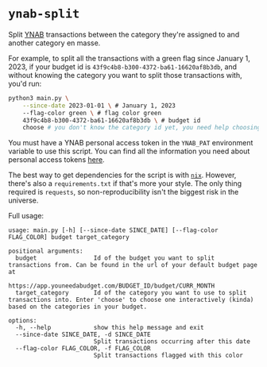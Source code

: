 `ynab-split`
===

Split [YNAB](https://www.ynab.com/) transactions between the category they're assigned to and another category en masse.

For example, to split all the transactions with a green flag since January 1, 2023, if your
budget id is `43f9c4b8-b300-4372-ba61-16620af8b3db`, and without knowing the category you want
to split those transactions with, you'd run:

```bash
python3 main.py \
    --since-date 2023-01-01 \ # January 1, 2023
    --flag-color green \ # flag color green
    43f9c4b8-b300-4372-ba61-16620af8b3db \ # budget id
    choose # you don't know the category id yet, you need help choosing it
```

You must have a YNAB personal access token in the `YNAB_PAT` environment variable to use this script.
You can find all the information you need about personal access tokens [here](https://api.youneedabudget.com/#personal-access-tokens).

The best way to get dependencies for the script is with [`nix`](https://nixos.org/). However,
there's also a `requirements.txt` if that's more your style. The only thing
required is `requests`, so non-reproducibility isn't the biggest risk in the universe.

Full usage:

```
usage: main.py [-h] [--since-date SINCE_DATE] [--flag-color FLAG_COLOR] budget target_category

positional arguments:
  budget                Id of the budget you want to split transactions from. Can be found in the url of your default budget page at
                        https://app.youneedabudget.com/BUDGET_ID/budget/CURR_MONTH
  target_category       Id of the category you want to use to split transactions into. Enter 'choose' to choose one interactively (kinda) based on the categories in your budget.

options:
  -h, --help            show this help message and exit
  --since-date SINCE_DATE, -d SINCE_DATE
                        Split transactions occurring after this date
  --flag-color FLAG_COLOR, -f FLAG_COLOR
                        Split transactions flagged with this color
```
